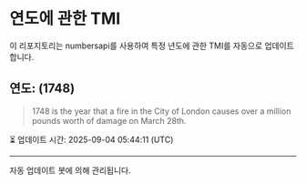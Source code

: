 
# 연도에 관한 TMI

이 리포지토리는 numbersapi를 사용하여 특정 년도에 관한 TMI를 자동으로 업데이트합니다.

## 연도: (1748)
> 1748 is the year that a fire in the City of London causes over a million pounds worth of damage on March 28th.

⏳ 업데이트 시간: 2025-09-04 05:44:11 (UTC)

---
자동 업데이트 봇에 의해 관리됩니다.
